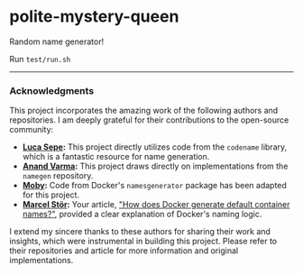 # polite-mystery-queen

Random name generator!

Run `test/run.sh`

---

### Acknowledgments

This project incorporates the amazing work of the following authors and repositories. I am deeply grateful for their contributions to the open-source community:

- **[Luca Sepe](https://github.com/lucasepe/codename):** This project directly utilizes code from the `codename` library, which is a fantastic resource for name generation.
- **[Anand Varma](https://github.com/anandvarma/namegen):** This project draws directly on implementations from the `namegen` repository.
- **[Moby](https://github.com/moby/moby/tree/master/pkg/namesgenerator):** Code from Docker's `namesgenerator` package has been adapted for this project.
- **[Marcel Stör](https://frightanic.com/computers/docker-default-container-names/):** Your article, ["How does Docker generate default container names?"](https://frightanic.com/computers/docker-default-container-names/), provided a clear explanation of Docker's naming logic.

I extend my sincere thanks to these authors for sharing their work and insights, which were instrumental in building this project. Please refer to their repositories and article for more information and original implementations.
